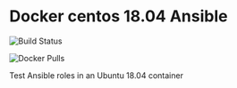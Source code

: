 # Docker centos 18.04 Ansible

![Build Status](https://github.com/dovry/docker_ubuntu18_ansible/workflows/Basic%20build%20and%20push%20to%20Docker%20hub/badge.svg)

![Docker Pulls](https://img.shields.io/docker/pulls/dovry/docker_ubuntu18_ansible)

Test Ansible roles in an Ubuntu 18.04 container
